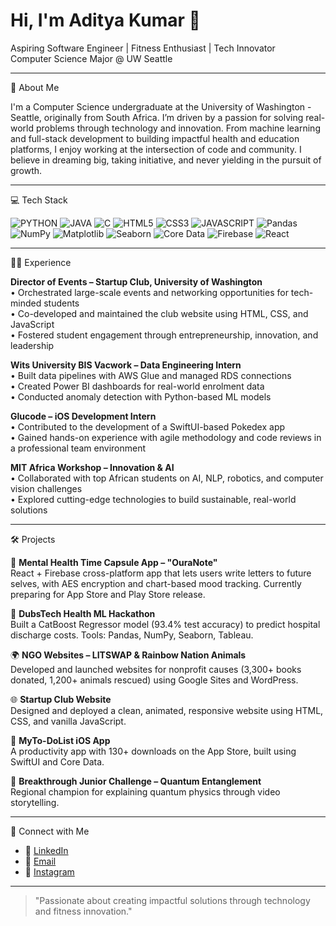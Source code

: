 # Hi, I'm Aditya Kumar 👋

Aspiring Software Engineer | Fitness Enthusiast | Tech Innovator  
Computer Science Major @ UW Seattle

---

🚀 About Me

I'm a Computer Science undergraduate at the University of Washington - Seattle, originally from South Africa. I’m driven by a passion for solving real-world problems through technology and innovation. From machine learning and full-stack development to building impactful health and education platforms, I enjoy working at the intersection of code and community. I believe in dreaming big, taking initiative, and never yielding in the pursuit of growth.

---

💻 Tech Stack

![PYTHON](https://img.shields.io/badge/Python-3776AB?style=for-the-badge&logo=python&logoColor=white)
![JAVA](https://img.shields.io/badge/Java-ED8B00?style=for-the-badge&logo=openjdk&logoColor=white)
![C](https://img.shields.io/badge/C-00599C?style=for-the-badge&logo=c&logoColor=white)
![HTML5](https://img.shields.io/badge/HTML5-E34F26?style=for-the-badge&logo=html5&logoColor=white)
![CSS3](https://img.shields.io/badge/CSS3-1572B6?style=for-the-badge&logo=css3&logoColor=white)
![JAVASCRIPT](https://img.shields.io/badge/JavaScript-F7DF1E?style=for-the-badge&logo=javascript&logoColor=black)
![Pandas](https://img.shields.io/badge/Pandas-150458?style=for-the-badge&logo=pandas&logoColor=white)
![NumPy](https://img.shields.io/badge/NumPy-013243?style=for-the-badge&logo=numpy&logoColor=white)
![Matplotlib](https://img.shields.io/badge/Matplotlib-E34F26?style=for-the-badge&logo=matplotlib&logoColor=white)
![Seaborn](https://img.shields.io/badge/Seaborn-4682B4?style=for-the-badge&logo=seaborn&logoColor=white)
![Core Data](https://img.shields.io/badge/Core_Data-4051B5?style=for-the-badge&logo=coredata&logoColor=white)
![Firebase](https://img.shields.io/badge/Firebase-FFCA28?style=for-the-badge&logo=firebase&logoColor=black)
![React](https://img.shields.io/badge/React-20232A?style=for-the-badge&logo=react&logoColor=61DAFB)

---

👨‍💻 Experience

**Director of Events – Startup Club, University of Washington**  
• Orchestrated large-scale events and networking opportunities for tech-minded students  
• Co-developed and maintained the club website using HTML, CSS, and JavaScript  
• Fostered student engagement through entrepreneurship, innovation, and leadership

**Wits University BIS Vacwork – Data Engineering Intern**  
• Built data pipelines with AWS Glue and managed RDS connections  
• Created Power BI dashboards for real-world enrolment data  
• Conducted anomaly detection with Python-based ML models

**Glucode – iOS Development Intern**  
• Contributed to the development of a SwiftUI-based Pokedex app  
• Gained hands-on experience with agile methodology and code reviews in a professional team environment

**MIT Africa Workshop – Innovation & AI**  
• Collaborated with top African students on AI, NLP, robotics, and computer vision challenges  
• Explored cutting-edge technologies to build sustainable, real-world solutions

---

🛠️ Projects

🧠 **Mental Health Time Capsule App – "OuraNote"**  
React + Firebase cross-platform app that lets users write letters to future selves, with AES encryption and chart-based mood tracking. Currently preparing for App Store and Play Store release.

🏥 **DubsTech Health ML Hackathon**  
Built a CatBoost Regressor model (93.4% test accuracy) to predict hospital discharge costs. Tools: Pandas, NumPy, Seaborn, Tableau.

🌍 **NGO Websites – LITSWAP & Rainbow Nation Animals**  
Developed and launched websites for nonprofit causes (3,300+ books donated, 1,200+ animals rescued) using Google Sites and WordPress.

🌐 **Startup Club Website**  
Designed and deployed a clean, animated, responsive website using HTML, CSS, and vanilla JavaScript.

📱 **MyTo-DoList iOS App**  
A productivity app with 130+ downloads on the App Store, built using SwiftUI and Core Data.

🎥 **Breakthrough Junior Challenge – Quantum Entanglement**  
Regional champion for explaining quantum physics through video storytelling.

---

🤝 Connect with Me

- 🔗 [LinkedIn](https://www.linkedin.com/in/aditya-kumar05/)
- 📧 [Email](mailto:adideeavi1@gmail.com)
- 📱 [Instagram](https://instagram.com/adi.kumar._)

---

> "Passionate about creating impactful solutions through technology and fitness innovation."
